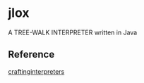 # jlox
A TREE-WALK INTERPRETER written in Java


## Reference
[craftinginterpreters](http://www.craftinginterpreters.com/contents.html)
